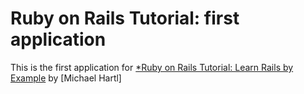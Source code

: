 # Ruby on Rails Tutorial: first application 

This is the first application for [*Ruby on Rails Tutorial: Learn Rails by Example](http://railstutorial.org/) by [Michael Hartl]
